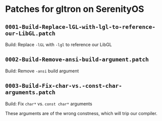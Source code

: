 # Patches for gltron on SerenityOS

## `0001-Build-Replace-lGL-with-lgl-to-reference-our-LibGL.patch`

Build: Replace `-lGL` with `-lgl` to reference our LibGL


## `0002-Build-Remove-ansi-build-argument.patch`

Build: Remove `-ansi` build argument


## `0003-Build-Fix-char-vs.-const-char-arguments.patch`

Build: Fix `char*` vs. `const char*` arguments

These arguments are of the wrong constness, which will trip our
compiler.

